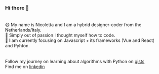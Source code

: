 
### Hi there 👋  <br/> <br/>
 
😄 My name is Nicoletta and I am a hybrid designer-coder from the Netherlands/Italy. <br/>
🌱 Simply out of passion I thought myself how to code. <br/>
🔭 I am currently focusing on Javascript + its frameworks (Vue and React) and Pyhton. <br/>
<br/> <br/>
Follow my journey on learning about algorithms with Python on [gists](https://gist.github.com/NicolettaRadice)
<br/>
Find me on [linkedin](https://www.linkedin.com/in/nicoletta-radice-b58520196/) 



